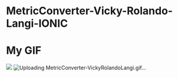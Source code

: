 # MetricConverter-Vicky-Rolando-Langi-IONIC

# My GIF
![](https://github.com/MetricConverter-Vicky-Rolando-Langi-IONIC/assets/MetricConverter-VickyRolandoLangi.gif)
![Uploading MetricConverter-VickyRolandoLangi.gif…]()
